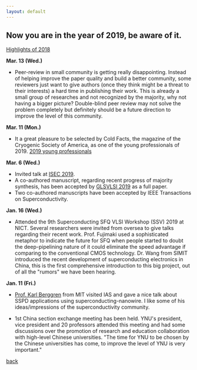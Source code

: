 ```yaml
---
layout: default
---
```


## Now you are in the year of 2019, be aware of it.
[Highlights of 2018](https://saiilc.github.io/homepage/blog_2018.html)

**Mar. 13 (Wed.)**
* Peer-review in small community is getting really disappointing. Instead of helping improve the paper quality and build a better community, some reviewers just want to give authors (once they think might be a threat to their interests) a hard time in publishing their work. This is already a small group of researches and not recognized by the majority, why not having a bigger picture? Double-blind peer review may not solve the problem completely but definitely should be a future direction to improve the level of this community.

**Mar. 11 (Mon.)**
* It a great pleasure to be selected by Cold Facts, the magazine of the Cryogenic Society of America, as one of the young professionals of 2019. [2019 young professionals](https://cryogenicsociety.org/36872/news/young_professionals_2019_the_next_generation_in_cryogenics_part_1/?fbclid=IwAR1n2CxjXWKhOlH5PH_eI16I2nStuvkOHPuwL4VjAeS5-u-ndOWpgvQ1NqA)

**Mar. 6 (Wed.)**
* Invited talk at [ISEC 2019](https://isec2019.org/).
* A co-authored manuscript, regarding recent progress of majority synthesis, has been accepted by [GLSVLSI 2019](http://www.glsvlsi.org/index.html) as a full paper.
* Two co-authored manuscripts have been accepted by IEEE Transactions on Superconductivity.

**Jan. 16 (Wed.)**
* Attended the 9th Superconducting SFQ VLSI Workshop (SSV) 2019 at NICT. Several researchers were invited from oversea to give talks regarding their recent work. Prof. Fujimaki used a sophisticated metaphor to indicate the future for SFQ when people started to doubt the deep-pipelining nature of it could eliminate the speed advantage if comparing to the conventional CMOS technology. Dr. Wang from SIMIT introduced the recent development of superconducting electronics in China, this is the first comprehensive introduction to this big project, out of all the "rumors" we have been hearing.

**Jan. 11 (Fri.)**
* [Prof. Karl Berggren](http://www.rle.mit.edu/people/directory/karl-berggren/) from MIT visited IAS and gave a nice talk about SSPD applications using superconducting-nanowire. I like some of his ideas/impressions of the superconductivity community.

* 1st China section exchange meeting has been held. YNU's president, vice president and 20 professors attended this meeting and had some discussions over the promotion of research and education collaboration with high-level Chinese universities. "The time for YNU to be chosen by the Chinese universities has come, to improve the level of YNU is very important."

[back](./)
